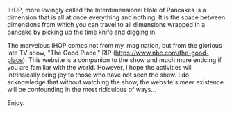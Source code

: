 IHOP, more lovingly called the Interdimensional Hole of Pancakes is a dimension that is all at once everything and nothing. It is the space between dimensions from which you can travel to all dimensions wrapped in a pancake by picking up the time knife and digging in.

The marvelous IHOP comes not from my imagination, but from the glorious late TV show, "The Good Place," RIP (https://www.nbc.com/the-good-place). This website is a companion to the show and much more enticing if you are familiar with the world. However, I hope the activities will intrinsically bring joy to those who have not seen the show. I do acknowledge that without watching the show, the website's meer existence will be confounding in the most ridiculous of ways...

Enjoy.